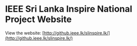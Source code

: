 # IEEE Sri Lanka Inspire National Project Website

View the website: [http://github.ieee.lk/slinspire.lk/](http://github.ieee.lk/slinspire.lk/)
